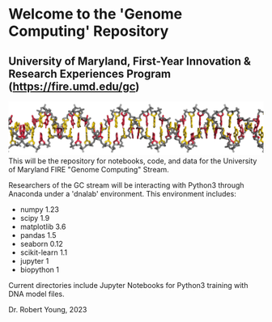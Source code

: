 # Welcome to the 'Genome Computing' Repository
## University of Maryland, First-Year Innovation & Research Experiences Program (https://fire.umd.edu/gc)

<img src="Lab_Documents/images/dna_umd_01a.png"/>
This will be the repository for notebooks, code, and data for the University of Maryland FIRE "Genome Computing" Stream.

Researchers of the GC stream will be interacting with Python3 through Anaconda under a 'dnalab' environment. This environment includes:
- numpy 1.23
- scipy 1.9
- matplotlib 3.6
- pandas 1.5
- seaborn 0.12
- scikit-learn 1.1
- jupyter 1
- biopython 1

Current directories include Jupyter Notebooks for Python3 training with DNA model files.

Dr. Robert Young, 2023
